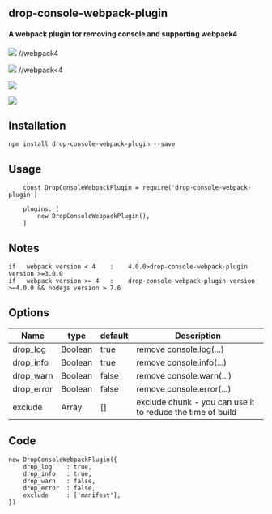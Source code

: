 ## drop-console-webpack-plugin
#### A webpack plugin for removing console and supporting webpack4
![](https://img.shields.io/badge/npm-4.0.2-blue.svg)     //webpack4

![](https://img.shields.io/badge/npm-3.0.0-blue.svg)     //webpack<4

![](https://img.shields.io/badge/build-passing-brightgreen.svg)

![](https://img.shields.io/badge/license-MIT-brightgreen.svg)


## Installation
```
npm install drop-console-webpack-plugin --save
```
## Usage
```
    const DropConsoleWebpackPlugin = require('drop-console-webpack-plugin')

    plugins: [
        new DropConsoleWebpackPlugin(),
    ]
```
## Notes
```
if   webpack version < 4    :    4.0.0>drop-console-webpack-plugin version >=3.0.0
if   webpack version >= 4   :    drop-console-webpack-plugin version >=4.0.0 && nodejs version > 7.6
```
## Options
Name | type | default | Description
---- | ---- | ------- | -----------
drop_log | Boolean | true | remove console.log(...)
drop_info | Boolean | true | remove console.info(...)
drop_warn | Boolean | false | remove console.warn(...)
drop_error | Boolean | false | remove console.error(...)
exclude   | Array | [] | exclude chunk - you can use it to reduce the time of build

## Code
```
new DropConsoleWebpackPlugin({
    drop_log    : true, 
    drop_info   : true,
    drop_warn   : false,
    drop_error  : false,
    exclude     : ['manifest'],
})
```
